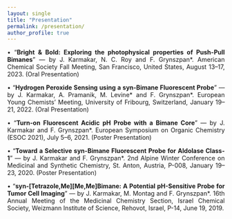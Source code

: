```yaml
---
layout: single
title: "Presentation"
permalink: /presentation/
author_profile: true
---
```


<p style="text-align: justify;">
• “<strong>Bright & Bold: Exploring the photophysical properties of Push-Pull Bimanes</strong>” — by J. Karmakar, N. C. Roy and F. Grynszpan*. American Chemical Society Fall Meeting, San Francisco, United States, August 13–17, 2023. (Oral Presentation)
</p>

<p style="text-align: justify;">
• “<strong>Hydrogen Peroxide Sensing using a syn-Bimane Fluorescent Probe</strong>” — by J. Karmakar, A. Pramanik, M. Levine* and F. Grynszpan*. European Young Chemists’ Meeting, University of Fribourg, Switzerland, January 19–21, 2022. (Oral Presentation)
</p>

<p style="text-align: justify;">
• “<strong>Turn-on Fluorescent Acidic pH Probe with a Bimane Core</strong>” — by J. Karmakar and F. Grynszpan*. European Symposium on Organic Chemistry (ESOC 2021), July 5–6, 2021. (Poster Presentation)
</p>

<p style="text-align: justify;">
• “<strong>Toward a Selective syn-Bimane Fluorescent Probe for Aldolase Class-1</strong>” — by J. Karmakar and F. Grynszpan*. 2nd Alpine Winter Conference on Medicinal and Synthetic Chemistry, St. Anton, Austria, P-008, January 19–23, 2020. (Poster Presentation)
</p>

<p style="text-align: justify;">
• “<strong>syn-[Tetrazole,Me][Me,Me]Bimane: A Potential pH-Sensitive Probe for Tumor Cell Imaging</strong>” — by J. Karmakar, M. Montag and F. Grynszpan*. 16th Annual Meeting of the Medicinal Chemistry Section, Israel Chemical Society, Weizmann Institute of Science, Rehovot, Israel, P-14, June 19, 2019.
</p>
